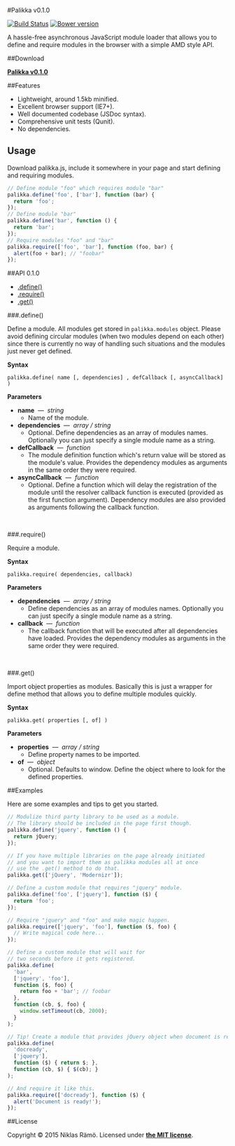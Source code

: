 #Palikka v0.1.0

[![Build Status](https://travis-ci.org/niklasramo/palikka.svg?branch=master)](https://travis-ci.org/niklasramo/palikka)
[![Bower version](https://badge.fury.io/bo/palikka.svg)](http://badge.fury.io/bo/palikka)

A hassle-free asynchronous JavaScript module loader that allows you to define and require modules in the browser with a simple AMD style API.

##Download

**[Palikka v0.1.0](palikka.js)**

##Features

* Lightweight, around 1.5kb minified.
* Excellent browser support (IE7+).
* Well documented codebase (JSDoc syntax).
* Comprehensive unit tests (Qunit).
* No dependencies.

## Usage

Download palikka.js, include it somewhere in your page and start defining and requiring modules.

```javascript
// Define module "foo" which requires module "bar"
palikka.define('foo', ['bar'], function (bar) {
  return 'foo';
});
// Define module "bar"
palikka.define('bar', function () {
  return 'bar';
});
// Require modules "foo" and "bar"
palikka.require(['foo', 'bar'], function (foo, bar) {
  alert(foo + bar); // "foobar"
});
```

##API 0.1.0

* [.define()](#define)
* [.require()](#require)
* [.get()](#get)

###.define()

Define a module. All modules get stored in `palikka.modules` object. Please avoid defining circular modules (when two modules depend on each other) since there is currently no way of handling such situations and the modules just never get defined.

**Syntax**

`palikka.define( name [, dependencies] , defCallback [, asyncCallback] )`

**Parameters**

* **name** &nbsp;&mdash;&nbsp; *string*
  * Name of the module.
* **dependencies** &nbsp;&mdash;&nbsp; *array / string*
  * Optional. Define dependencies as an array of modules names. Optionally you can just specify a single module name as a string.
* **defCallback** &nbsp;&mdash;&nbsp; *function*
  * The module definition function which's return value will be stored as the module's value. Provides the dependency modules as arguments in the same order they were required.
* **asyncCallback** &nbsp;&mdash;&nbsp; *function*
  * Optional. Define a function which will delay the registration of the module until the resolver callback function is executed (provided as the first function argument). Dependency modules are also provided as arguments following the callback function.

&nbsp;

###.require()

Require a module.

**Syntax**

`palikka.require( dependencies, callback)`

**Parameters**

* **dependencies** &nbsp;&mdash;&nbsp; *array / string*
  * Define dependencies as an array of modules names. Optionally you can just specify a single module name as a string.
* **callback** &nbsp;&mdash;&nbsp; *function*
  * The callback function that will be executed after all dependencies have loaded. Provides the dependency modules as arguments in the same order they were required.

&nbsp;

###.get()

Import object properties as modules. Basically this is just a wrapper for define method that allows you to define multiple modules quickly.

**Syntax**

`palikka.get( properties [, of] )`

**Parameters**

* **properties** &nbsp;&mdash;&nbsp; *array / string*
  * Define property names to be imported.
* **of** &nbsp;&mdash;&nbsp; *object*
  * Optional. Defaults to window. Define the object where to look for the defined properties.

##Examples

Here are some examples and tips to get you started.

```javascript
// Modulize third party library to be used as a module.
// The library should be included in the page first though.
palikka.define('jquery', function () {
  return jQuery;
});

// If you have multiple libraries on the page already initiated
// and you want to import them as palikka modules all at once
// use the .get() method to do that.
palikka.get(['jQuery', 'Modernizr']);

// Define a custom module that requires "jquery" module.
palikka.define('foo', ['jquery'], function ($) {
  return 'foo';
});

// Require "jquery" and "foo" and make magic happen.
palikka.require(['jquery', 'foo'], function ($, foo) {
  // Write magical code here...
});

// Define a custom module that will wait for
// two seconds before it gets registered.
palikka.define(
  'bar',
  ['jquery', 'foo'],
  function ($, foo) {
    return foo + 'bar'; // foobar
  },
  function (cb, $, foo) {
    window.setTimeout(cb, 2000);
  }
);

// Tip! Create a module that provides jQuery object when document is ready.
palikka.define(
  'docready',
  ['jquery'],
  function ($) { return $; },
  function (cb, $) { $(cb); }
);

// And require it like this.
palikka.require(['docready'], function ($) {
  alert('Document is ready!');
});

```

##License

Copyright &copy; 2015 Niklas Rämö. Licensed under **[the MIT license](LICENSE.md)**.
